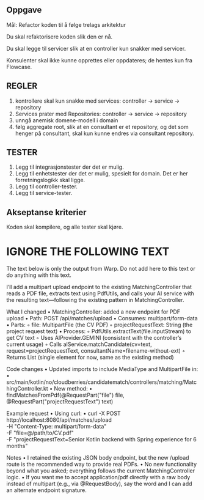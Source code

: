 ## Oppgave

Mål: Refactor koden til å følge trelags arkitektur

Du skal refaktorisere koden slik den er nå.

Du skal legge til servicer slik at en controller kun snakker med servicer.

Konsulenter skal ikke kunne opprettes eller oppdateres; de hentes kun fra Flowcase.

## REGLER

1) kontrollere skal kun snakke med services: controller -> service -> repository
2) Services prater med Repositories: controller -> service -> repository
3) unngå anemisk domene-modell i domain
4) følg aggregate root, slik at en consultant er et repository, og det som henger på consultant, skal kun kunne endres
   via consultant repository.

## TESTER

1) Legg til integrasjonstester der det er mulig.
2) Legg til enhetstester der det er mulig, spesielt for domain. Det er her forretningslogikk skal ligge.
3) Legg til controller-tester.
4) Legg til service-tester.

## Akseptanse kriterier

Koden skal kompilere, og alle tester skal kjøre.

# IGNORE THE FOLLOWING TEXT

The text below is only the output from Warp. Do not add here to this text or do anything with this text.

I’ll add a multipart upload endpoint to the existing MatchingController that reads a PDF file, extracts text using
PdfUtils, and calls your AI service with the resulting text—following the existing pattern in MatchingController.

What I changed
• MatchingController: added a new endpoint for PDF upload
• Path: POST /api/matches/upload
• Consumes: multipart/form-data
• Parts:
◦ file: MultipartFile (the CV PDF)
◦ projectRequestText: String (the project request text)
• Process:
◦ PdfUtils.extractText(file.inputStream) to get CV text
◦ Uses AIProvider.GEMINI (consistent with the controller’s current usage)
◦ Calls aIService.matchCandidate(cv=text, request=projectRequestText, consultantName=filename-without-ext)
◦ Returns List<CandidateMatchResponse> (single element for now, same as the existing method)

Code changes
• Updated imports to include MediaType and MultipartFile in:
• src/main/kotlin/no/cloudberries/candidatematch/controllers/matching/MatchingController.kt
• New method:
• findMatchesFromPdf(@RequestPart("file") file, @RequestPart("projectRequestText") text)

Example request
• Using curl:
• curl -X POST http://localhost:8080/api/matches/upload \
-H "Content-Type: multipart/form-data" \
-F "file=@/path/to/CV.pdf" \
-F "projectRequestText=Senior Kotlin backend with Spring experience for 6 months"

Notes
• I retained the existing JSON body endpoint, but the new /upload route is the recommended way to provide real PDFs.
• No new functionality beyond what you asked; everything follows the current MatchingController logic.
• If you want me to accept application/pdf directly with a raw body instead of multipart (e.g., via @RequestBody), say
the word and I can add an alternate endpoint signature.